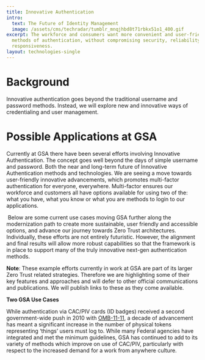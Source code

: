 ```yaml
---
title: Innovative Authentication
intro:
  text: The Future of Identity Management
  image: /assets/cms/techradar/tumblr_mnqjhbd8t71rbkx51o1_400.gif
excerpt: The workforce and consumers want more convenient and user-friendly
  methods of authentication, without compromising security, reliability, and
  responsiveness.
layout: technologies-single
---
```

# Background

Innovative authentication goes beyond the traditional username and password methods. Instead, we will explore new and innovative ways of credentialing and user management.



# Possible Applications at GSA

Currently at GSA there have been several efforts involving Innovative Authentication. The concept goes well beyond the days of simple username and password. Both the near and long-term future of Innovative Authentication methods and technologies. We are seeing a move towards user-friendly innovative advancements, which promotes multi-factor authentication for everyone, everywhere. Multi-factor ensures our workforce and customers all have options available for using two of the: what you have, what you know or what you are methods to login to our applications. 

 Below are some current use cases moving GSA further along the modernization path to create more sustainable, user friendly and accessible options, and advance our journey towards Zero Trust architectures. Individually, these efforts are not entirely futuristic. However, the alignment and final results will allow more robust capabilities so that the framework is in place to support many of the truly innovative next-gen authentication methods.

**Note**: These example efforts currently in work at GSA are part of its larger Zero Trust related strategies. Therefore we are highlighting some of their key features and approaches and will defer to other official communications and publications. We will publish links to these as they come available. 

**Two GSA Use Cases**

While authentication via CAC/PIV cards (ID badges) received a second government-wide push in 2010 with [OMB-11-11](https://www.whitehouse.gov/wp-content/uploads/legacy_drupal_files/omb/memoranda/2011/m11-11.pdf), a decade of advancement has meant a significant increase in the number of physical tokens representing ‘things’ users must log to. While many Federal agencies have integrated and met the minimum guidelines, GSA has continued to add to its variety of methods which improve on use of CAC/PIV, particularly with respect to the increased demand for a work from anywhere culture.